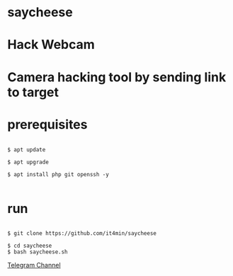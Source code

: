 # saycheese
<h1>Hack Webcam<h1>
Camera hacking tool by sending link to target

<h1>prerequisites</h1>
<pre><code>
$ apt update </br>
$ apt upgrade </br>
$ apt install php git openssh -y </br>
</pre></code>

<h1>run</h1>
<pre><code>
$ git clone https://github.com/it4min/saycheese </br>
$ cd saycheese
$ bash saycheese.sh
</pre></code>
<a href="t.me/LinuxArmy" >Telegram Channel</a>
